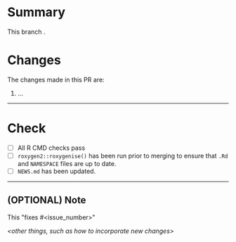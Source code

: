 # Summary
This branch *<succinct summary of the purpose>*.

# Changes
The changes made in this PR are:
1. ...

***

# Check
- [ ] All R CMD checks pass 
- [ ] `roxygen2::roxygenise()` has been run prior to merging to ensure that `.Rd` and `NAMESPACE` files are up to date.
- [ ] `NEWS.md` has been updated.

***

## (OPTIONAL) Note
This "fixes #<issue_number>"

*<other things, such as how to incorporate new changes>*
*<brief summary of the purpose of this pull request>*
